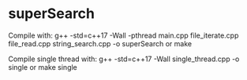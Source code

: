 # superSearch
Compile with:
    g++ -std=c++17 -Wall -pthread main.cpp file_iterate.cpp file_read.cpp string_search.cpp -o superSearch
    or make

Compile single thread with:
    g++ -std=c++17 -Wall single_thread.cpp -o single
    or make single
